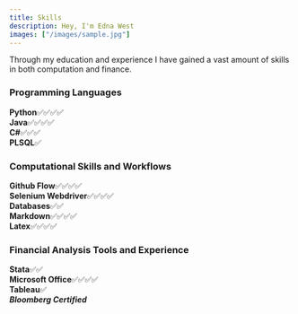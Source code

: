 ```yaml
---
title: Skills
description: Hey, I'm Edna West
images: ["/images/sample.jpg"]
---
```


Through my education and experience I have gained a vast amount of skills in both computation and finance.

### Programming Languages
**Python**:white_check_mark::white_check_mark::white_check_mark::white_check_mark:\
**Java**:white_check_mark::white_check_mark::white_check_mark::white_check_mark:\
**C#**:white_check_mark::white_check_mark::white_check_mark:\
**PLSQL**:white_check_mark:

### Computational Skills and Workflows
**Github Flow**:white_check_mark::white_check_mark::white_check_mark::white_check_mark:\
**Selenium Webdriver**:white_check_mark::white_check_mark::white_check_mark::white_check_mark:\
**Databases**:white_check_mark::white_check_mark:\
**Markdown**:white_check_mark::white_check_mark::white_check_mark::white_check_mark:\
**Latex**:white_check_mark::white_check_mark::white_check_mark::white_check_mark:

### Financial Analysis Tools and Experience
**Stata**:white_check_mark::white_check_mark:\
**Microsoft Office**:white_check_mark::white_check_mark::white_check_mark::white_check_mark:\
**Tableau**:white_check_mark:\
***Bloomberg Certified***
